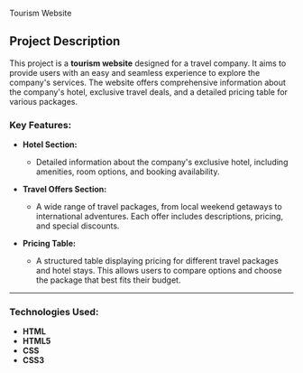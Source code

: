 
Tourism Website

## Project Description
This project is a **tourism website** designed for a travel company. It aims to provide users with an easy and seamless experience to explore the company's services. The website offers comprehensive information about the company's hotel, exclusive travel deals, and a detailed pricing table for various packages.

### Key Features:
- **Hotel Section:** 
  - Detailed information about the company's exclusive hotel, including amenities, room options, and booking availability.
  
- **Travel Offers Section:** 
  - A wide range of travel packages, from local weekend getaways to international adventures. Each offer includes descriptions, pricing, and special discounts.

- **Pricing Table:** 
  - A structured table displaying pricing for different travel packages and hotel stays. This allows users to compare options and choose the package that best fits their budget.

---

### Technologies Used:
- **HTML**
- **HTML5**
- **CSS**
- **CSS3**


